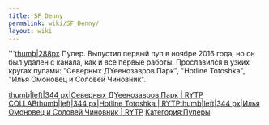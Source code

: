 ```yaml
---
title: SF Denny
permalink: wiki/SF_Denny/
layout: wiki
---
```


'''[thumb\|288px](Файл:Photo3ZZQWJ9C.jpg "wikilink") Пупер. Выпустил
первый пуп в ноябре 2016 года, но он был удален с канала, как и все
первые работы. Прославился в узких кругах пупами: "Северных ДYeeнозавров
Парк", "Hotline Totoshka", "Илья Омоновец и Соловей Чиновник".

[thumb\|left\|344 px\|Северных ДYeeнозавров Парк \| RYTP
COLLAB](Файл:Северных_ДYeeнозавров_Парк_RYTP_COLLAB "wikilink")[thumb\|left\|344
px\|Hotline Totoshka \|
RYTP](Файл:Hotline_Totoshka_RYTP-0 "wikilink")[thumb\|left\|344 px\|Илья
Омоновец и Соловей Чиновник \|
RYTP](Файл:Илья_Омоновец_и_Соловей_Чиновник_RYTP "wikilink")
[Категория:Пуперы](Категория:Пуперы "wikilink")
